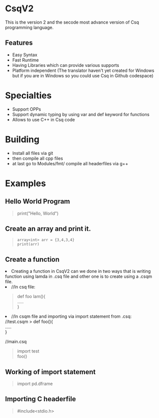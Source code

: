 # CsqV2
This is the version 2 and the secode most advance version of Csq programming language.


## Features
* Easy Syntax
* Fast Runtime
* Having Libraries which can provide various supports
* Platform independent  (The translator haven't yet created for Windows but if you are in Windows so you could use Csq in Github codespace)

# Specialties
* Support OPPs
* Support dynamic typing by using var and def keyword for functions
* Allows to use C++ in Csq code
# Building
* Install all files via git
* then compile all cpp files
* at last go to Modules/fmt/ compile all headerfiles via g++
# Examples 

## Hello World Program

> print("Hello, World")

## Create an array and print it.

> `array<int> arr = {3,4,3,4}` <br>
  `print(arr)`
  
## Create a function
<li>Creating a function in CsqV2 can we done in two ways that is writing function using lamda in .csq file and other one is to create using a .csqm file.</li>
<li>//In csq file:<br>

> def foo lam(){<br>
  .....<br>
  }
</li>
<li>//In csqm file and importing via import statement from .csq:<br>
//test.csqm
> def foo(){<br>
.....</br>
}

//main.csq

> import test <br>
  foo()

</li>

## Working of import statement
> import pd.dframe


## Importing C headerfile
> #include<stdio.h>
